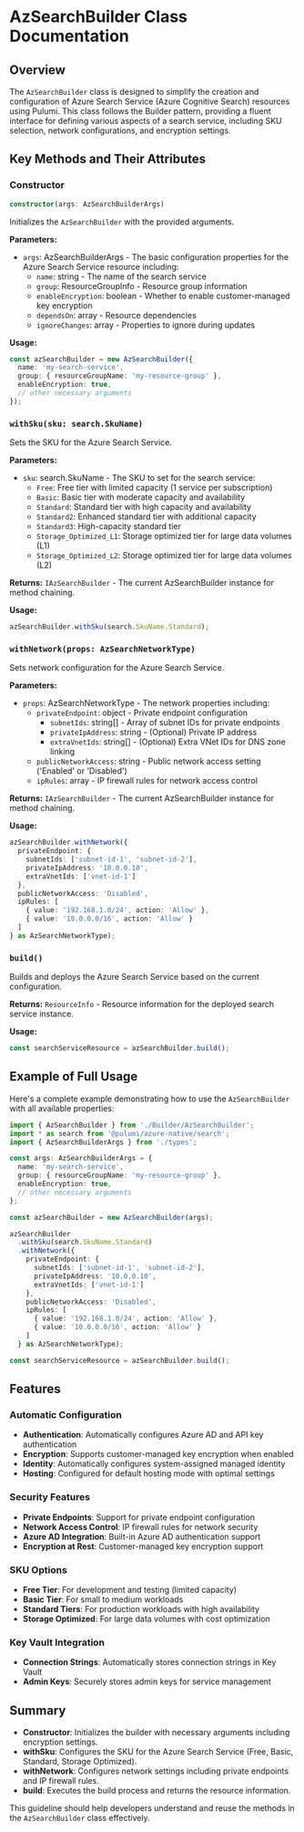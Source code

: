 # **AzSearchBuilder Class Documentation**

## **Overview**
The `AzSearchBuilder` class is designed to simplify the creation and configuration of Azure Search Service (Azure Cognitive Search) resources using Pulumi. This class follows the Builder pattern, providing a fluent interface for defining various aspects of a search service, including SKU selection, network configurations, and encryption settings.

## **Key Methods and Their Attributes**

### **Constructor**
```typescript
constructor(args: AzSearchBuilderArgs)
```
Initializes the `AzSearchBuilder` with the provided arguments.

**Parameters:**
- `args`: AzSearchBuilderArgs - The basic configuration properties for the Azure Search Service resource including:
  - `name`: string - The name of the search service
  - `group`: ResourceGroupInfo - Resource group information
  - `enableEncryption`: boolean - Whether to enable customer-managed key encryption
  - `dependsOn`: array - Resource dependencies
  - `ignoreChanges`: array - Properties to ignore during updates

**Usage:**
```typescript
const azSearchBuilder = new AzSearchBuilder({
  name: 'my-search-service',
  group: { resourceGroupName: 'my-resource-group' },
  enableEncryption: true,
  // other necessary arguments
});
```

### **`withSku(sku: search.SkuName)`**
Sets the SKU for the Azure Search Service.

**Parameters:**
- `sku`: search.SkuName - The SKU to set for the search service:
  - `Free`: Free tier with limited capacity (1 service per subscription)
  - `Basic`: Basic tier with moderate capacity and availability
  - `Standard`: Standard tier with high capacity and availability
  - `Standard2`: Enhanced standard tier with additional capacity
  - `Standard3`: High-capacity standard tier
  - `Storage_Optimized_L1`: Storage optimized tier for large data volumes (L1)
  - `Storage_Optimized_L2`: Storage optimized tier for large data volumes (L2)

**Returns:** `IAzSearchBuilder` - The current AzSearchBuilder instance for method chaining.

**Usage:**
```typescript
azSearchBuilder.withSku(search.SkuName.Standard);
```

### **`withNetwork(props: AzSearchNetworkType)`**
Sets network configuration for the Azure Search Service.

**Parameters:**
- `props`: AzSearchNetworkType - The network properties including:
  - `privateEndpoint`: object - Private endpoint configuration
    - `subnetIds`: string[] - Array of subnet IDs for private endpoints
    - `privateIpAddress`: string - (Optional) Private IP address
    - `extraVnetIds`: string[] - (Optional) Extra VNet IDs for DNS zone linking
  - `publicNetworkAccess`: string - Public network access setting ('Enabled' or 'Disabled')
  - `ipRules`: array - IP firewall rules for network access control

**Returns:** `IAzSearchBuilder` - The current AzSearchBuilder instance for method chaining.

**Usage:**
```typescript
azSearchBuilder.withNetwork({
  privateEndpoint: {
    subnetIds: ['subnet-id-1', 'subnet-id-2'],
    privateIpAddress: '10.0.0.10',
    extraVnetIds: ['vnet-id-1']
  },
  publicNetworkAccess: 'Disabled',
  ipRules: [
    { value: '192.168.1.0/24', action: 'Allow' },
    { value: '10.0.0.0/16', action: 'Allow' }
  ]
} as AzSearchNetworkType);
```

### **`build()`**
Builds and deploys the Azure Search Service based on the current configuration.

**Returns:** `ResourceInfo` - Resource information for the deployed search service instance.

**Usage:**
```typescript
const searchServiceResource = azSearchBuilder.build();
```

## **Example of Full Usage**
Here's a complete example demonstrating how to use the `AzSearchBuilder` with all available properties:

```typescript
import { AzSearchBuilder } from './Builder/AzSearchBuilder';
import * as search from '@pulumi/azure-native/search';
import { AzSearchBuilderArgs } from './types';

const args: AzSearchBuilderArgs = {
  name: 'my-search-service',
  group: { resourceGroupName: 'my-resource-group' },
  enableEncryption: true,
  // other necessary arguments
};

const azSearchBuilder = new AzSearchBuilder(args);

azSearchBuilder
  .withSku(search.SkuName.Standard)
  .withNetwork({
    privateEndpoint: {
      subnetIds: ['subnet-id-1', 'subnet-id-2'],
      privateIpAddress: '10.0.0.10',
      extraVnetIds: ['vnet-id-1']
    },
    publicNetworkAccess: 'Disabled',
    ipRules: [
      { value: '192.168.1.0/24', action: 'Allow' },
      { value: '10.0.0.0/16', action: 'Allow' }
    ]
  } as AzSearchNetworkType);

const searchServiceResource = azSearchBuilder.build();
```

## **Features**

### **Automatic Configuration**
- **Authentication**: Automatically configures Azure AD and API key authentication
- **Encryption**: Supports customer-managed key encryption when enabled
- **Identity**: Automatically configures system-assigned managed identity
- **Hosting**: Configured for default hosting mode with optimal settings

### **Security Features**
- **Private Endpoints**: Support for private endpoint configuration
- **Network Access Control**: IP firewall rules for network security
- **Azure AD Integration**: Built-in Azure AD authentication support
- **Encryption at Rest**: Customer-managed key encryption support

### **SKU Options**
- **Free Tier**: For development and testing (limited capacity)
- **Basic Tier**: For small to medium workloads
- **Standard Tiers**: For production workloads with high availability
- **Storage Optimized**: For large data volumes with cost optimization

### **Key Vault Integration**
- **Connection Strings**: Automatically stores connection strings in Key Vault
- **Admin Keys**: Securely stores admin keys for service management

## **Summary**
- **Constructor**: Initializes the builder with necessary arguments including encryption settings.
- **withSku**: Configures the SKU for the Azure Search Service (Free, Basic, Standard, Storage Optimized).
- **withNetwork**: Configures network settings including private endpoints and IP firewall rules.
- **build**: Executes the build process and returns the resource information.

This guideline should help developers understand and reuse the methods in the `AzSearchBuilder` class effectively.